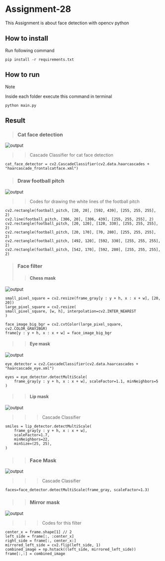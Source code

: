 # Assignment-28
This Assignment is about face detection with opencv python

## How to install 
Run following command
```
pip install -r requirements.txt
```

## How to run
> [!NOTE]

Inside each folder execute this command in terminal 
```
python main.py
```

## Result
> ### Cat face detection

![output](cat_face_detection/output/cat.jpg)
>> Cascade Classifier for cat face detection
```
cat_face_detector = cv2.CascadeClassifier(cv2.data.haarcascades + "haarcascade_frontalcatface.xml")
```

> ### Draw football pitch
![output](draw_football_pitch/output/football_pitch.jpg)
>> Codes for drawing the white lines of the football pitch
```
cv2.rectangle(football_pitch, [20, 20], [592, 439], [255, 255, 255], 2)
cv2.line(football_pitch, [306, 20], [306, 439], [255, 255, 255], 2)
cv2.rectangle(football_pitch, [20, 120], [120, 330], [255, 255, 255], 2)
cv2.rectangle(football_pitch, [20, 170], [70, 280], [255, 255, 255], 2)
cv2.rectangle(football_pitch, [492, 120], [592, 330], [255, 255, 255], 2)
cv2.rectangle(football_pitch, [542, 170], [592, 280], [255, 255, 255], 2)

```

> ### Face filter
>> #### Chess mask
![output](face_filter/output/chess_mask.jpg)
```
small_pixel_square = cv2.resize(frame_gray[y : y + h, x : x + w], [20, 20])
large_pixel_square = cv2.resize(
small_pixel_square, [w, h], interpolation=cv2.INTER_NEAREST
)

face_image_big_bgr = cv2.cvtColor(large_pixel_square, cv2.COLOR_GRAY2BGR)
frame[y : y + h, x : x + w] = face_image_big_bgr
```

>> #### Eye mask
![output](face_filter/output/eye_mask.jpg)
```
eye_detector = cv2.CascadeClassifier(cv2.data.haarcascades + "haarcascade_eye.xml")

eyes = eye_detector.detectMultiScale(
    frame_gray[y : y + h, x : x + w], scaleFactor=1.1, minNeighbors=5
)
```

>> #### Lip mask
![output](face_filter/output/lip_mask.jpg)
>>> Cascade Classifier
```
smiles = lip_detector.detectMultiScale(
    frame_gray[y : y + h, x : x + w],
    scaleFactor=1.7,
    minNeighbors=22,
    minSize=(25, 25),
)
```

>> ### Face Mask
![output](face_filter/output/face_mask.jpg)
>>> Cascade Classifier
```
faces=face_detector.detectMultiScale(frame_gray, scaleFactor=1.3)
```

>> ### Mirror mask
![output](face_filter/output/mirror_mask.jpg)
>>> Codes for this filter
```
center_x = frame.shape[1] // 2
left_side = frame[:, :center_x]
right_side = frame[:, center_x:]
mirrored_left_side = cv2.flip(left_side, 1)
combined_image = np.hstack((left_side, mirrored_left_side))
frame[:,:] = combined_image
```

